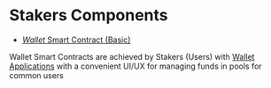 # Stakers Components

* [_Wallet_ Smart Contract (Basic)](https://docs.ton.org/participate/wallets/contracts#basic-wallets)

Wallet Smart Contracts are achieved by Stakers (Users) with [Wallet Applications](https://ton.app/wallets) with a convenient UI/UX for managing funds in pools for common users
